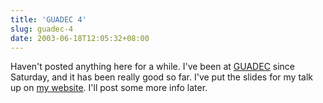 ```yaml
---
title: 'GUADEC 4'
slug: guadec-4
date: 2003-06-18T12:05:32+08:00
---
```


Haven\'t posted anything here for a while. I\'ve been at
[GUADEC](http://www.guadec.org/) since Saturday, and it has been
really good so far. I\'ve put the slides for my talk up on [my
website](/talks/guadec2003/index.md). I\'ll post some more info later.
